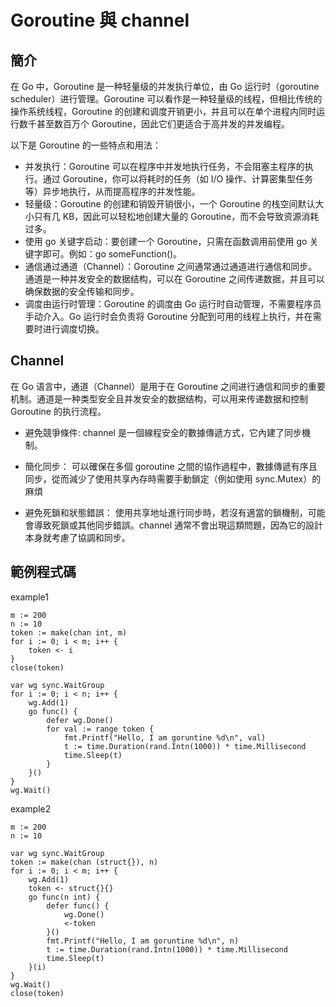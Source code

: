 # Goroutine 與 channel

## 簡介

在 Go 中，Goroutine 是一种轻量级的并发执行单位，由 Go 运行时（goroutine scheduler）进行管理。Goroutine 可以看作是一种轻量级的线程，但相比传统的操作系统线程，Goroutine 的创建和调度开销更小，并且可以在单个进程内同时运行数千甚至数百万个 Goroutine，因此它们更适合于高并发的并发编程。

以下是 Goroutine 的一些特点和用法：
  + 并发执行：Goroutine 可以在程序中并发地执行任务，不会阻塞主程序的执行。通过 Goroutine，你可以将耗时的任务（如 I/O 操作、计算密集型任务等）异步地执行，从而提高程序的并发性能。
  + 轻量级：Goroutine 的创建和销毁开销很小，一个 Goroutine 的栈空间默认大小只有几 KB，因此可以轻松地创建大量的 Goroutine，而不会导致资源消耗过多。
  + 使用 go 关键字启动：要创建一个 Goroutine，只需在函数调用前使用 go 关键字即可。例如：go someFunction()。
  + 通信通过通道（Channel）：Goroutine 之间通常通过通道进行通信和同步。通道是一种并发安全的数据结构，可以在 Goroutine 之间传递数据，并且可以确保数据的安全传输和同步。
  + 调度由运行时管理：Goroutine 的调度由 Go 运行时自动管理，不需要程序员手动介入。Go 运行时会负责将 Goroutine 分配到可用的线程上执行，并在需要时进行调度切换。

## Channel

在 Go 语言中，通道（Channel）是用于在 Goroutine 之间进行通信和同步的重要机制。通道是一种类型安全且并发安全的数据结构，可以用来传递数据和控制 Goroutine 的执行流程。

+ 避免競爭條件: channel 是一個線程安全的數據傳遞方式，它內建了同步機制。

+ 簡化同步： 可以確保在多個 goroutine 之間的協作過程中，數據傳遞有序且同步，從而減少了使用共享內存時需要手動鎖定（例如使用 sync.Mutex）的麻煩

+ 避免死鎖和狀態錯誤： 使用共享地址進行同步時，若沒有適當的鎖機制，可能會導致死鎖或其他同步錯誤。channel 通常不會出現這類問題，因為它的設計本身就考慮了協調和同步。

## 範例程式碼

example1

```
m := 200
n := 10
token := make(chan int, m)
for i := 0; i < m; i++ {
	token <- i
}
close(token)

var wg sync.WaitGroup
for i := 0; i < n; i++ {
	wg.Add(1)
	go func() {
		defer wg.Done()
		for val := range token {
			fmt.Printf("Hello, I am goruntine %d\n", val)
			t := time.Duration(rand.Intn(1000)) * time.Millisecond
			time.Sleep(t)
		}
	}()
}
wg.Wait()
```

example2 
```
m := 200
n := 10

var wg sync.WaitGroup
token := make(chan (struct{}), n)
for i := 0; i < m; i++ {
	wg.Add(1)
	token <- struct{}{}
	go func(n int) {
		defer func() {
			wg.Done()
			<-token
		}()
		fmt.Printf("Hello, I am goruntine %d\n", n)
		t := time.Duration(rand.Intn(1000)) * time.Millisecond
		time.Sleep(t)
	}(i)
}
wg.Wait()
close(token)
```